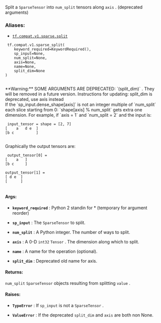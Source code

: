 Split a  `SparseTensor`  into  `num_split`  tensors along  `axis` . (deprecated arguments)



### Aliases:

- [ `tf.compat.v1.sparse.split` ](/api_docs/python/tf/compat/v1/sparse_split)



```
 tf.compat.v1.sparse_split(
    keyword_required=KeywordRequired(),
    sp_input=None,
    num_split=None,
    axis=None,
    name=None,
    split_dim=None
)
 
```


<aside class="warning">**Warning:**  SOME ARGUMENTS ARE DEPRECATED:  `(split_dim)` . They will be removed in a future version.
Instructions for updating:
split_dim is deprecated, use axis instead</aside>
If the  `sp_input.dense_shape[axis]`  is not an integer multiple of  `num_split` 
each slice starting from 0: `shape[axis] % num_split`  gets extra one
dimension. For example, if  `axis = 1`  and  `num_split = 2`  and the
input is:



```
 input_tensor = shape = [2, 7]
[    a   d e  ]
[b c          ]
 
```

Graphically the output tensors are:



```
 output_tensor[0] =
[    a   ]
[b c     ]

output_tensor[1] =
[ d e  ]
[      ]
 
```



#### Args:

- **`keyword_required`** : Python 2 standin for * (temporary for argument reorder)

- **`sp_input`** : The  `SparseTensor`  to split.

- **`num_split`** : A Python integer. The number of ways to split.

- **`axis`** : A 0-D  `int32`   `Tensor` . The dimension along which to split.

- **`name`** : A name for the operation (optional).

- **`split_dim`** : Deprecated old name for axis.



#### Returns:
 `num_split`   `SparseTensor`  objects resulting from splitting  `value` .



#### Raises:

- **`TypeError`** : If  `sp_input`  is not a  `SparseTensor` .

- **`ValueError`** : If the deprecated  `split_dim`  and  `axis`  are both non None.

